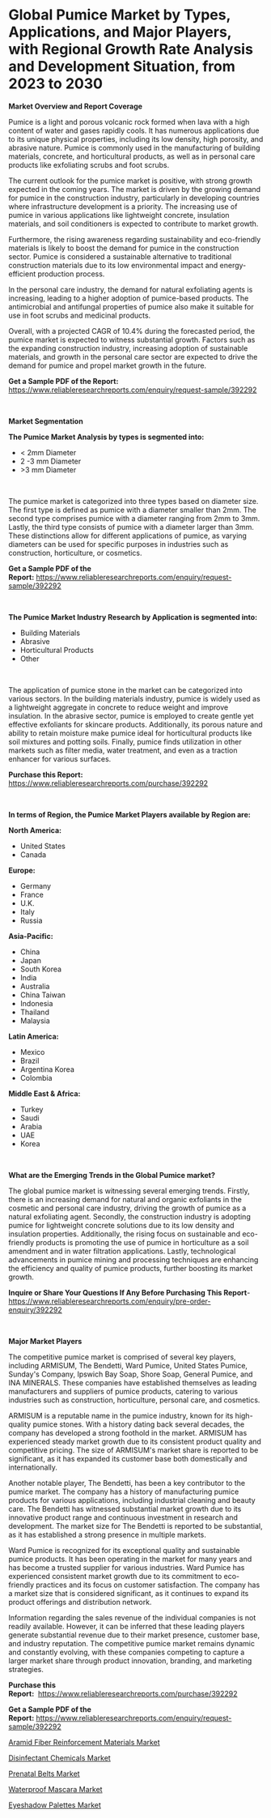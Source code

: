 <p><h1>Global Pumice Market by Types, Applications, and Major Players, with Regional Growth Rate Analysis and Development Situation, from 2023 to 2030</h1></p><p><strong>Market Overview and Report Coverage</strong></p>
<p><p>Pumice is a light and porous volcanic rock formed when lava with a high content of water and gases rapidly cools. It has numerous applications due to its unique physical properties, including its low density, high porosity, and abrasive nature. Pumice is commonly used in the manufacturing of building materials, concrete, and horticultural products, as well as in personal care products like exfoliating scrubs and foot scrubs.</p><p>The current outlook for the pumice market is positive, with strong growth expected in the coming years. The market is driven by the growing demand for pumice in the construction industry, particularly in developing countries where infrastructure development is a priority. The increasing use of pumice in various applications like lightweight concrete, insulation materials, and soil conditioners is expected to contribute to market growth.</p><p>Furthermore, the rising awareness regarding sustainability and eco-friendly materials is likely to boost the demand for pumice in the construction sector. Pumice is considered a sustainable alternative to traditional construction materials due to its low environmental impact and energy-efficient production process.</p><p>In the personal care industry, the demand for natural exfoliating agents is increasing, leading to a higher adoption of pumice-based products. The antimicrobial and antifungal properties of pumice also make it suitable for use in foot scrubs and medicinal products.</p><p>Overall, with a projected CAGR of 10.4% during the forecasted period, the pumice market is expected to witness substantial growth. Factors such as the expanding construction industry, increasing adoption of sustainable materials, and growth in the personal care sector are expected to drive the demand for pumice and propel market growth in the future.</p></p>
<p><strong>Get a Sample PDF of the Report:</strong> <a href="https://www.reliableresearchreports.com/enquiry/request-sample/392292">https://www.reliableresearchreports.com/enquiry/request-sample/392292</a></p>
<p>&nbsp;</p>
<p><strong>Market Segmentation</strong></p>
<p><strong>The Pumice Market Analysis by types is segmented into:</strong></p>
<p><ul><li>< 2mm Diameter</li><li>2 -3 mm Diameter</li><li>>3 mm Diameter</li></ul></p>
<p>&nbsp;</p>
<p><p>The pumice market is categorized into three types based on diameter size. The first type is defined as pumice with a diameter smaller than 2mm. The second type comprises pumice with a diameter ranging from 2mm to 3mm. Lastly, the third type consists of pumice with a diameter larger than 3mm. These distinctions allow for different applications of pumice, as varying diameters can be used for specific purposes in industries such as construction, horticulture, or cosmetics.</p></p>
<p><strong>Get a Sample PDF of the Report:</strong>&nbsp;<a href="https://www.reliableresearchreports.com/enquiry/request-sample/392292">https://www.reliableresearchreports.com/enquiry/request-sample/392292</a></p>
<p>&nbsp;</p>
<p><strong>The Pumice Market Industry Research by Application is segmented into:</strong></p>
<p><ul><li>Building Materials</li><li>Abrasive</li><li>Horticultural Products</li><li>Other</li></ul></p>
<p>&nbsp;</p>
<p><p>The application of pumice stone in the market can be categorized into various sectors. In the building materials industry, pumice is widely used as a lightweight aggregate in concrete to reduce weight and improve insulation. In the abrasive sector, pumice is employed to create gentle yet effective exfoliants for skincare products. Additionally, its porous nature and ability to retain moisture make pumice ideal for horticultural products like soil mixtures and potting soils. Finally, pumice finds utilization in other markets such as filter media, water treatment, and even as a traction enhancer for various surfaces.</p></p>
<p><strong>Purchase this Report:</strong>&nbsp; <a href="https://www.reliableresearchreports.com/purchase/392292">https://www.reliableresearchreports.com/purchase/392292</a></p>
<p>&nbsp;</p>
<p><strong>In terms of Region, the Pumice Market Players available by Region are:</strong></p>
<p>
    <p> <strong> North America: </strong>
        <ul>
            <li>United States</li>
            <li>Canada</li>
        </ul>
        </p> 
    <p> <strong> Europe: </strong>
        <ul>
            <li>Germany</li>
            <li>France</li>
            <li>U.K.</li>
            <li>Italy</li>
            <li>Russia</li>
        </ul>
        </p> 
    <p> <strong> Asia-Pacific: </strong>
        <ul>
            <li>China</li>
            <li>Japan</li>
            <li>South Korea</li>
            <li>India</li>
            <li>Australia</li>
            <li>China Taiwan</li>
            <li>Indonesia</li>
            <li>Thailand</li>
            <li>Malaysia</li>
        </ul>
        </p> 
    <p> <strong> Latin America: </strong>
        <ul>
            <li>Mexico</li>
            <li>Brazil</li>
            <li>Argentina Korea</li>
            <li>Colombia</li>
        </ul>
        </p> 
    <p> <strong> Middle East & Africa: </strong>
        <ul>
            <li>Turkey</li>
            <li>Saudi</li>
            <li>Arabia</li>
            <li>UAE</li>
            <li>Korea</li>
        </ul>
    </p>
    </p>
<p>&nbsp;</p>
<p><strong>What are the Emerging Trends in the Global Pumice market?</strong></p>
<p><p>The global pumice market is witnessing several emerging trends. Firstly, there is an increasing demand for natural and organic exfoliants in the cosmetic and personal care industry, driving the growth of pumice as a natural exfoliating agent. Secondly, the construction industry is adopting pumice for lightweight concrete solutions due to its low density and insulation properties. Additionally, the rising focus on sustainable and eco-friendly products is promoting the use of pumice in horticulture as a soil amendment and in water filtration applications. Lastly, technological advancements in pumice mining and processing techniques are enhancing the efficiency and quality of pumice products, further boosting its market growth.</p></p>
<p><strong>Inquire or Share Your Questions If Any Before Purchasing This Report</strong>- <a href="https://www.reliableresearchreports.com/enquiry/pre-order-enquiry/392292">https://www.reliableresearchreports.com/enquiry/pre-order-enquiry/392292</a></p>
<p>&nbsp;</p>
<p><strong>Major Market Players</strong></p>
<p><p>The competitive pumice market is comprised of several key players, including ARMISUM, The Bendetti, Ward Pumice, United States Pumice, Sunday's Company, Ipswich Bay Soap, Shore Soap, General Pumice, and INA MINERALS. These companies have established themselves as leading manufacturers and suppliers of pumice products, catering to various industries such as construction, horticulture, personal care, and cosmetics.</p><p>ARMISUM is a reputable name in the pumice industry, known for its high-quality pumice stones. With a history dating back several decades, the company has developed a strong foothold in the market. ARMISUM has experienced steady market growth due to its consistent product quality and competitive pricing. The size of ARMISUM's market share is reported to be significant, as it has expanded its customer base both domestically and internationally.</p><p>Another notable player, The Bendetti, has been a key contributor to the pumice market. The company has a history of manufacturing pumice products for various applications, including industrial cleaning and beauty care. The Bendetti has witnessed substantial market growth due to its innovative product range and continuous investment in research and development. The market size for The Bendetti is reported to be substantial, as it has established a strong presence in multiple markets.</p><p>Ward Pumice is recognized for its exceptional quality and sustainable pumice products. It has been operating in the market for many years and has become a trusted supplier for various industries. Ward Pumice has experienced consistent market growth due to its commitment to eco-friendly practices and its focus on customer satisfaction. The company has a market size that is considered significant, as it continues to expand its product offerings and distribution network.</p><p>Information regarding the sales revenue of the individual companies is not readily available. However, it can be inferred that these leading players generate substantial revenue due to their market presence, customer base, and industry reputation. The competitive pumice market remains dynamic and constantly evolving, with these companies competing to capture a larger market share through product innovation, branding, and marketing strategies.</p></p>
<p><strong>Purchase this Report:</strong>&nbsp;&nbsp;<a href="https://www.reliableresearchreports.com/purchase/392292">https://www.reliableresearchreports.com/purchase/392292</a></p>
<p></p>
<p><strong>Get a Sample PDF of the Report:</strong>&nbsp;<a href="https://www.reliableresearchreports.com/enquiry/request-sample/392292">https://www.reliableresearchreports.com/enquiry/request-sample/392292</a></p>
<p><p><a href="https://medium.com/@noemiharvey05/aramid-fiber-reinforcement-materials-market-size-cagr-trends-2024-2030-8401c7a67d04">Aramid Fiber Reinforcement Materials Market</a></p><p><a href="https://medium.com/@roscoemayer1990/disinfectant-chemicals-market-trends-and-market-analysis-forecasted-for-period-2023-2030-fbaca708ed8e">Disinfectant Chemicals Market</a></p><p><a href="https://www.linkedin.com/pulse/prenatal-belts-market-size-2023-2030-global-industrial-whd2e/">Prenatal Belts Market</a></p><p><a href="https://www.linkedin.com/pulse/decoding-waterproof-mascara-market-deep-dive-latest-trends-kbike/">Waterproof Mascara Market</a></p><p><a href="https://www.linkedin.com/pulse/eyeshadow-palettes-market-research-report-unlocks-analysis-eunke/">Eyeshadow Palettes Market</a></p></p>